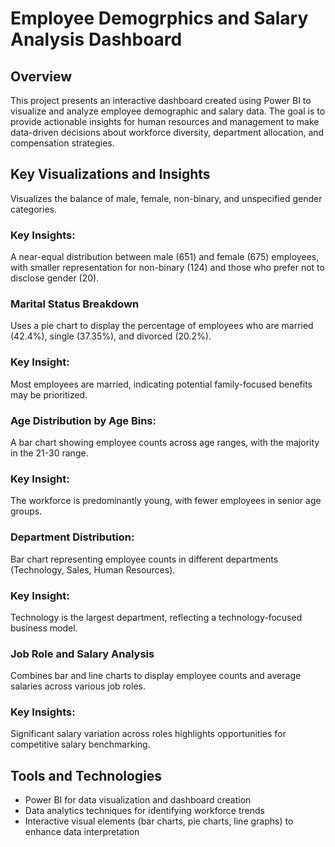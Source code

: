 # Employee Demogrphics and Salary Analysis Dashboard
## Overview
This project presents an interactive dashboard created using Power BI to visualize and analyze employee demographic and salary data. The goal is to provide actionable insights for human resources and management to make data-driven decisions about workforce diversity, department allocation, and compensation strategies.

## Key Visualizations and Insights
Visualizes the balance of male, female, non-binary, and unspecified gender categories.
### Key Insights: 
A near-equal distribution between male (651) and female (675) employees, with smaller representation for non-binary (124) and those who prefer not to disclose gender (20).

### Marital Status Breakdown
Uses a pie chart to display the percentage of employees who are married (42.4%), single (37.35%), and divorced (20.2%).
### Key Insight:
Most employees are married, indicating potential family-focused benefits may be prioritized.

### Age Distribution by Age Bins:
A bar chart showing employee counts across age ranges, with the majority in the 21-30 range.
### Key Insight: 
The workforce is predominantly young, with fewer employees in senior age groups.

### Department Distribution:
Bar chart representing employee counts in different departments (Technology, Sales, Human Resources).
### Key Insight: 
Technology is the largest department, reflecting a technology-focused business model.

### Job Role and Salary Analysis
Combines bar and line charts to display employee counts and average salaries across various job roles.
### Key Insights:
Significant salary variation across roles highlights opportunities for competitive salary benchmarking.

## Tools and Technologies
* Power BI for data visualization and dashboard creation
* Data analytics techniques for identifying workforce trends
* Interactive visual elements (bar charts, pie charts, line graphs) to enhance data interpretation

